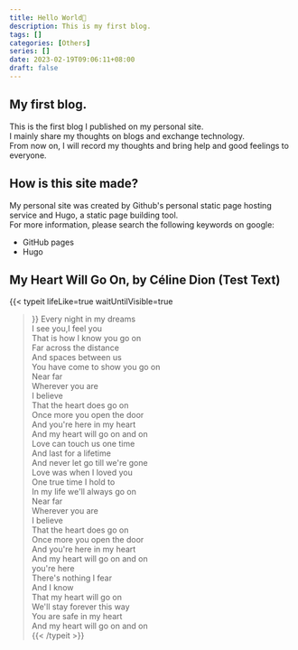 ```yaml
---
title: Hello World🎉
description: This is my first blog.
tags: []
categories: [Others]
series: []
date: 2023-02-19T09:06:11+08:00
draft: false
---
```

## My first blog.

This is the first blog I published on my personal site.  
I mainly share my thoughts on blogs and exchange technology.  
From now on, I will record my thoughts and bring help and good feelings to everyone.  

## How is this site made?

My personal site was created by Github's personal static page hosting service and Hugo, a static page building tool.  
For more information, please search the following keywords on google:  
- GitHub pages  
- Hugo  

## My Heart Will Go On, by Céline Dion  (Test Text)  
{{< typeit 
  lifeLike=true
  waitUntilVisible=true
>}}
Every night in my dreams  
I see you,I feel you  
That is how I know you go on  
Far across the distance  
And spaces between us  
You have come to show you go on  
Near far  
Wherever you are  
I believe  
That the heart does go on  
Once more you open the door  
And you're here in my heart  
And my heart will go on and on  
Love can touch us one time  
And last for a lifetime  
And never let go till we're gone  
Love was when I loved you  
One true time I hold to  
In my life we'll always go on  
Near far  
Wherever you are  
I believe  
That the heart does go on  
Once more you open the door  
And you're here in my heart  
And my heart will go on and on  
you're here  
There's nothing I fear  
And I know  
That my heart will go on  
We'll stay forever this way  
You are safe in my heart  
And my heart will go on and on  
{{< /typeit >}}